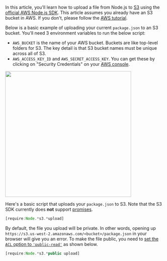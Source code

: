 In this article, you'll learn how to upload a file from Node.js to [S3](https://aws.amazon.com/s3/) using the [official AWS Node.js SDK](https://www.npmjs.com/package/aws-sdk). This article assumes you already have an S3 bucket in AWS. If you don't, please follow the [AWS tutorial](https://docs.aws.amazon.com/AmazonS3/latest/dev/UsingBucket.html#create-bucket-intro).

Below is a basic example of uploading your current `package.json` to an S3 bucket. You'll need 3 environment variables to run the below script:

- `AWS_BUCKET` is the name of your AWS bucket. Buckets are like top-level folders for S3. The key detail is that S3 bucket names must be unique across all of S3.
- `AWS_ACCESS_KEY_ID` and `AWS_SECRET_ACCESS_KEY`. You can get these by clicking on "Security Credentials" on your [AWS console](https://console.aws.amazon.com).

<img src="https://i.imgur.com/h3iwpl2.png" style="width: 400px">

Here's a basic script that uploads your `package.json` to S3. Note that the S3 SDK currently does **not** support [promises](/tutorials/fundamentals/promise).

```javascript
[require:Node.*s3.*upload]
```

By default, the file you upload will be private. In other words, opening up `https://s3.us-west-2.amazonaws.com/<bucket>/package.json` in your browser will give you an error. To make the file public, you need to [set the `ACL` option to `'public-read'`](https://forums.aws.amazon.com/thread.jspa?threadID=116231) as shown below.

```javascript
[require:Node.*s3.*public upload]
```